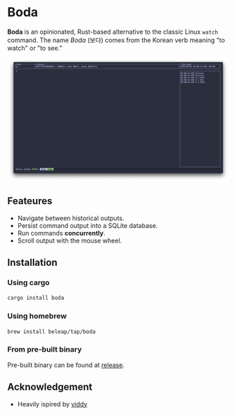 # Boda

**Boda** is an opinionated, Rust-based alternative to the classic Linux `watch` command.
The name *Boda* (보다) comes from the Korean verb meaning "to watch" or "to see."

![screenshot](./assets/screenshot.png)

## Feateures

- Navigate between historical outputs.
- Persist command output into a SQLite database.
- Run commands **concurrently**.
- Scroll output with the mouse wheel.

## Installation

### Using cargo

```bash
cargo install boda
```

### Using homebrew

```bash
brew install beleap/tap/boda
```

### From pre-built binary

Pre-built binary can be found at [release](https://github.com/BeLeap/boda/releases).

## Acknowledgement

- Heavily ispired by [viddy](https://github.com/sachaos/viddy)
